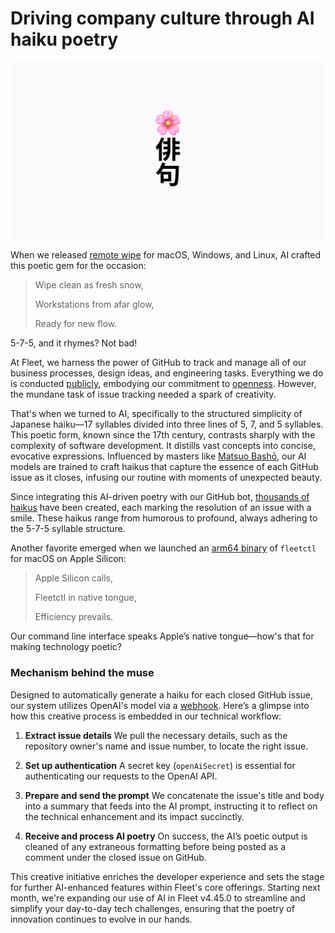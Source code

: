 # Driving company culture through AI haiku poetry

![Driving company culture through AI haiku poetry](../website/assets/images/articles/driving-company-culture-through-ai-haiku-poetry-1600x900@2x.png)

When we released [remote wipe](https://fleetdm.com/releases/fleet-4.47.0) for macOS, Windows, and Linux, AI crafted this poetic gem for the occasion:

<blockquote purpose="large-quote">

Wipe clean as fresh snow,  

Workstations from afar glow,  

Ready for new flow.

</blockquote>

5-7-5, and it rhymes? Not bad!

At Fleet, we harness the power of GitHub to track and manage all of our business processes, design ideas, and engineering tasks. Everything we do is conducted [publicly](https://github.com/fleetdm/fleet/issues), embodying our commitment to [openness](https://fleetdm.com/handbook/company#openness). However, the mundane task of issue tracking needed a spark of creativity.

That's when we turned to AI, specifically to the structured simplicity of Japanese haiku—17 syllables divided into three lines of 5, 7, and 5 syllables. This poetic form, known since the 17th century, contrasts sharply with the complexity of software development. It distills vast concepts into concise, evocative expressions. Influenced by masters like [Matsuo Bashō](https://en.wikipedia.org/wiki/Matsuo_Bash%C5%8D), our AI models are trained to craft haikus that capture the essence of each GitHub issue as it closes, infusing our routine with moments of unexpected beauty.

Since integrating this AI-driven poetry with our GitHub bot, [thousands of haikus](https://github.com/fleetdm/fleet/issues?q=is%3Aissue+is%3Aclosed) have been created, each marking the resolution of an issue with a smile. These haikus range from humorous to profound, always adhering to the 5-7-5 syllable structure.

Another favorite emerged when we launched an [arm64 binary](https://github.com/fleetdm/fleet/issues/9047) of `fleetctl` for macOS on Apple Silicon:

<blockquote purpose="large-quote">

Apple Silicon calls,  

Fleetctl in native tongue,  

Efficiency prevails.

</blockquote>

Our command line interface speaks Apple’s native tongue—how's that for making technology poetic?


### Mechanism behind the muse

Designed to automatically generate a haiku for each closed GitHub issue, our system utilizes OpenAI's model via a [webhook](https://github.com/fleetdm/fleet/blob/main/website/api/controllers/webhooks/receive-from-github.js#L222-L260). Here’s a glimpse into how this creative process is embedded in our technical workflow:

1. **Extract issue details** We pull the necessary details, such as the repository owner's name and issue number, to locate the right issue.

2. **Set up authentication** A secret key (`openAiSecret`) is essential for authenticating our requests to the OpenAI API.

3. **Prepare and send the prompt** We concatenate the issue's title and body into a summary that feeds into the AI prompt, instructing it to reflect on the technical enhancement and its impact succinctly.

4. **Receive and process AI poetry** On success, the AI’s poetic output is cleaned of any extraneous formatting before being posted as a comment under the closed issue on GitHub.

This creative initiative enriches the developer experience and sets the stage for further AI-enhanced features within Fleet's core offerings. Starting next month, we're expanding our use of AI in Fleet v4.45.0 to streamline and simplify your day-to-day tech challenges, ensuring that the poetry of innovation continues to evolve in our hands.





<meta name="articleTitle" value="Driving company culture through AI haiku poetry">
<meta name="authorFullName" value="Luke Heath">
<meta name="authorGitHubUsername" value="lukeheath">
<meta name="category" value="guides">
<meta name="publishedOn" value="2024-04-17">
<meta name="articleImageUrl" value="../website/assets/images/articles/driving-company-culture-through-ai-haiku-poetry-1600x900@2x.png">
<meta name="description" value="Code and verse entwine, Silicon sparks, haikus shine, Art meets design line.">
